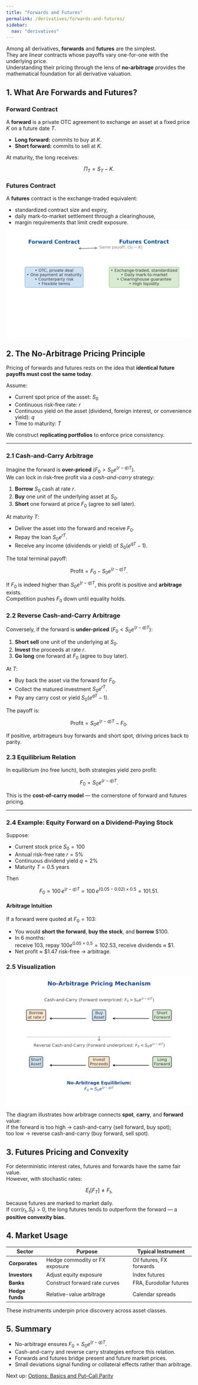 ```yaml
---
title: "Forwards and Futures"
permalink: /derivatives/forwards-and-futures/
sidebar:
  nav: "derivatives"
---
```


Among all derivatives, **forwards** and **futures** are the simplest.  
They are *linear* contracts whose payoffs vary one-for-one with the underlying price.  
Understanding their pricing through the lens of **no-arbitrage** provides the mathematical foundation for all derivative valuation.

## 1. What Are Forwards and Futures?

### Forward Contract

A **forward** is a private OTC agreement to exchange an asset at a fixed price $K$ on a future date $T$.

- **Long forward:** commits to buy at $K$.  
- **Short forward:** commits to sell at $K$.  

At maturity, the long receives:

$$
\Pi_T = S_T - K.
$$

### Futures Contract

A **futures** contract is the exchange-traded equivalent:

- standardized contract size and expiry,
- daily mark-to-market settlement through a clearinghouse,
- margin requirements that limit credit exposure.

![Forward vs Futures overview](imgs/forwards_futures_comparison.png)

## 2. The No-Arbitrage Pricing Principle

Pricing of forwards and futures rests on the idea that **identical future payoffs must cost the same today**.

Assume:

- Current spot price of the asset: $S_0$
- Continuous risk-free rate: $r$
- Continuous yield on the asset (dividend, foreign interest, or convenience yield): $q$
- Time to maturity: $T$

We construct **replicating portfolios** to enforce price consistency.

---

### 2.1 Cash-and-Carry Arbitrage

Imagine the forward is **over-priced** ($F_0 > S_0 e^{(r - q)T}$).  
We can lock in risk-free profit via a *cash-and-carry* strategy:

1. **Borrow** $S_0$ cash at rate $r$.
2. **Buy** one unit of the underlying asset at $S_0$.
3. **Short** one forward at price $F_0$ (agree to sell later).

At maturity $T$:

- Deliver the asset into the forward and receive $F_0$.
- Repay the loan $S_0 e^{rT}$.
- Receive any income (dividends or yield) of $S_0(e^{qT}-1)$.

The total terminal payoff:

$$
\text{Profit} = F_0 - S_0 e^{(r - q)T}.
$$

If $F_0$ is indeed higher than $S_0 e^{(r - q)T}$, this profit is positive and **arbitrage** exists.  
Competition pushes $F_0$ down until equality holds.

### 2.2 Reverse Cash-and-Carry Arbitrage

Conversely, if the forward is **under-priced** ($F_0 < S_0 e^{(r - q)T}$):

1. **Short sell** one unit of the underlying at $S_0$.  
2. **Invest** the proceeds at rate $r$.  
3. **Go long** one forward at $F_0$ (agree to buy later).

At $T$:

- Buy back the asset via the forward for $F_0$.  
- Collect the matured investment $S_0 e^{rT}$.  
- Pay any carry cost or yield $S_0(e^{qT}-1)$.

The payoff is:

$$
\text{Profit} = S_0 e^{(r - q)T} - F_0.
$$

If positive, arbitrageurs buy forwards and short spot, driving prices back to parity.

### 2.3 Equilibrium Relation

In equilibrium (no free lunch), both strategies yield zero profit:

$$
F_0 = S_0 e^{(r - q)T}.
$$

This is the **cost-of-carry model** — the cornerstone of forward and futures pricing.

---

### 2.4 Example: Equity Forward on a Dividend-Paying Stock

Suppose:

- Current stock price $S_0 = 100$  
- Annual risk-free rate $r = 5\%$  
- Continuous dividend yield $q = 2\%$  
- Maturity $T = 0.5$ years

Then

$$
F_0 = 100\, e^{(r - q)T}
     = 100\, e^{(0.05 - 0.02)\times0.5}
     = 101.51.
$$

#### Arbitrage Intuition

If a forward were quoted at $F_0 = 103$:

- You would **short the forward**, **buy the stock**, and **borrow** \$100.
- In 6 months:  
  receive $103$, repay $100 e^{0.05\times0.5}=102.53$, receive dividends ≈ \$1.  
- Net profit ≈ \$1.47 risk-free → arbitrage.

### 2.5 Visualization

![No-arbitrage pricing diagram](imgs/no_arbitrage_pricing.png)

The diagram illustrates how arbitrage connects **spot**, **carry**, and **forward** value:  
if the forward is too high → cash-and-carry (sell forward, buy spot);  
too low → reverse cash-and-carry (buy forward, sell spot).

## 3. Futures Pricing and Convexity

For deterministic interest rates, futures and forwards have the same fair value.  
However, with stochastic rates:

$$
E_t[F_T] \ne F_t,
$$

because futures are marked to market daily.  
If $\text{corr}(r_t, S_t) > 0$, the long futures tends to outperform the forward — a **positive convexity bias**.

## 4. Market Usage

| Sector | Purpose | Typical Instrument |
|--------|----------|--------------------|
| **Corporates** | Hedge commodity or FX exposure | Oil futures, FX forwards |
| **Investors** | Adjust equity exposure | Index futures |
| **Banks** | Construct forward rate curves | FRA, Eurodollar futures |
| **Hedge funds** | Relative-value arbitrage | Calendar spreads |

These instruments underpin price discovery across asset classes.

## 5. Summary

- No-arbitrage ensures $F_0 = S_0 e^{(r - q)T}$.  
- Cash-and-carry and reverse carry strategies enforce this relation.  
- Forwards and futures bridge present and future market prices.  
- Small deviations signal funding or collateral effects rather than arbitrage.

Next up: [Options: Basics and Put–Call Parity](options-basics.md)
